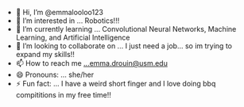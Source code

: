 - 👋 Hi, I’m @emmalooloo123
- 👀 I’m interested in ... Robotics!!!
- 🌱 I’m currently learning ... Convolutional Neural Networks, Machine Learning, and Artificial Intelligence 
- 💞️ I’m looking to collaborate on ... I just need a job... so im trying to expand my skills!!
- 📫 How to reach me ...emma.drouin@usm.edu
- 😄 Pronouns: ... she/her
- ⚡ Fun fact: ... I have a weird short finger and I love doing bbq compititions in my free time!!

<!---
emmalooloo123/emmalooloo123 is a ✨ special ✨ repository because its `README.md` (this file) appears on your GitHub profile.
You can click the Preview link to take a look at your changes.
--->
